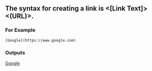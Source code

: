 ## The syntax for creating a link is  <[Link Text]><(URL)>.
### For Example 
```
[Google](https://www.google.com)
```
### Outputs 
[Google](https://www.google.com)
